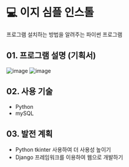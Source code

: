 # :computer: 이지 심플 인스톨
프로그램 설치하는 방법을 알려주는 파이썬 프로그램


## 01. 프로그램 설명 (기획서)
![image](https://user-images.githubusercontent.com/42543861/71622290-0ef50f80-2c18-11ea-8f8a-5b0290df3bea.png)
![image](https://user-images.githubusercontent.com/42543861/71622313-2d5b0b00-2c18-11ea-9af2-3a7f020ea268.png)


## 02. 사용 기술
* Python
* mySQL


## 03. 발전 계획
* Python tkinter 사용하여 더 사용성 높이기
* Django 프레임워크를 이용하여 웹으로 개발하기
